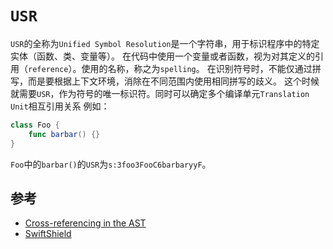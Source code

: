 # `USR`
`USR`的全称为`Unified Symbol Resolution`是一个字符串，用于标识程序中的特定实体（函数、类、变量等）。
在代码中使用一个变量或者函数，视为对其定义的引用（`reference`）。使用的名称，称之为`spelling`。
在识别符号时，不能仅通过拼写，而是要根据上下文环境，消除在不同范围内使用相同拼写的歧义。
这个时候就需要`USR`，作为符号的唯一标识符。同时可以确定多个编译单元`Translation Unit`相互引用关系
例如：
```swift
class Foo {
    func barbar() {}
}
```
`Foo`中的`barbar()`的`USR`为`s:3foo3FooC6barbaryyF`。

## 参考
* [Cross-referencing in the AST](https://clang.llvm.org/doxygen/group__CINDEX__CURSOR__XREF.html#ga51679cb755bbd94cc5e9476c685f2df3)
* [SwiftShield](https://github.com/rockbruno/swiftshield)